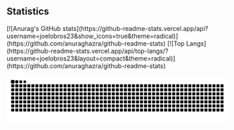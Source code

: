 <h2>Statistics</h2>
[![Anurag's GitHub stats](https://github-readme-stats.vercel.app/api?username=joelobros23&show_icons=true&theme=radical)](https://github.com/anuraghazra/github-readme-stats)
[![Top Langs](https://github-readme-stats.vercel.app/api/top-langs/?username=joelobros23&layout=compact&theme=radical)](https://github.com/anuraghazra/github-readme-stats)
<p align="center">
<picture>
  <source media="(prefers-color-scheme: dark)" srcset="https://raw.githubusercontent.com/mashb1t/mashb1t/output/github-contribution-grid-snake-dark.svg" />
  <source media="(prefers-color-scheme: light)" srcset="https://raw.githubusercontent.com/mashb1t/mashb1t/output/github-contribution-grid-snake-light.svg" />
  <img alt="github-snake" src="https://raw.githubusercontent.com/mashb1t/mashb1t/output/github-contribution-grid-snake.svg" />
</picture>
